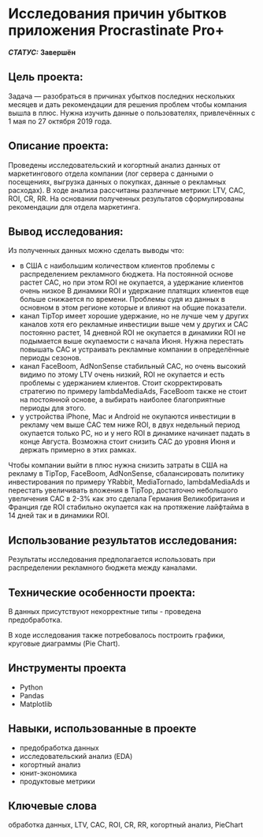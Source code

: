 # Исследования причин убытков приложения Procrastinate Pro+

***СТАТУС:*** **Завершён**


## Цель проекта:

Задача — разобраться в причинах убытков последних нескольких месяцев и дать рекомендации для решения проблем чтобы компания вышла в плюс. Нужна изучить данные о пользователях, привлечённых с 1 мая по 27 октября 2019 года.


## Описание проекта:

Проведены исследовательский и когортный анализ данных от маркетингового отдела компании (лог сервера с данными о посещениях, выгрузка данных о покупках, данные о рекламных расходах). В ходе анализа рассчитаны различные метрики: LTV, CAC, ROI, CR, RR. На основании полученных результатов сформулированы рекомендации для отдела маркетинга.


## Вывод исследования:



Из полученных данных можно сделать выводы что:

- в США с наибольшим количеством клиентов проблемы с распределением рекламного бюджета. На постоянной основе растет САС, но при этом ROI не окупается, а удержание клиентов очень низкое В динамики ROI и удержание платящих клиентов еще больше снижается по времени. Проблемы судя из данных в основном в этом регионе которые и влияют на общие показатели.
- канал TipTop имеет хорошие удержание, но не лучше чем у других каналов хотя его рекламные инвестиции выше чем у других и САС постоянно растет, 14 дневной ROI не окупается в динамики ROI не подымается выше окупаемости с начала Июня. Нужна перестать повышать САС и устраивать рекламные компании в определённые периоды сезонов.
- канал FaceBoom, AdNonSense стабильный САС, но очень высокий видимо по этому LTV очень низкий, ROI не окупается и есть проблемы с удержанием клиентов. Стоит скорректировать стратегию по примеру IambdaMediaAds, FaceBoom также не стоит на постоянной основе, а выбирать наиболее благоприятные периоды для этого.
- у устройства iPhone, Mac и Android не окупаются инвестиции в рекламу чем выше САС тем ниже ROI, в двух недельный период окупается только PC, но и у него ROI в динамике начинает падать в конце Августа. Возможна стоит снизить САС до уровня Июня и держать примерно в этих рамках.

Чтобы компании выйти в плюс нужна снизить затраты в США на рекламу в TipTop, FaceBoom, AdNonSense, сбалансировать политику инвестирования по примеру YRabbit, MediaTornado, IambdaMediaAds и перестать увеличивать вложения в TipTop, достаточно небольшого увеличения САС в 2-3% как это сделала Германия Великобритания и Франция где ROI стабильно окупается как на протяжение лайфтайма в 14 дней так и в динамики ROI.




## Использование результатов исследования:

Результаты исследования предполагается использовать при распределении рекламного бюджета между каналами.


## Технические особенности проекта:

В данных присутствуют некорректные типы - проведена предобработка.

В ходе исследования также потребовалось построить графики, круговые диаграммы (Pie Chart).


## Инструменты проекта

- Python
- Pandas
- Matplotlib


## Навыки, использованные в проекте

- предобработка данных
- исследовательский анализ (EDA)
- когортный анализ
- юнит-экономика
- продуктовые метрики


## Ключевые слова

обработка данных, LTV, CAC, ROI, CR, RR, когортный анализ, PieChart
